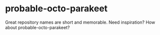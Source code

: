 # probable-octo-parakeet
 Great repository names are short and memorable. Need inspiration? How about probable-octo-parakeet? 
